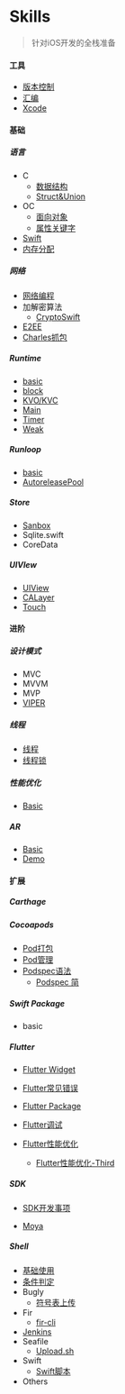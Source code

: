 # Skills



> 针对iOS开发的全栈准备



#### 工具

- [版本控制](https://github.com/HyEnjoys/Skills/blob/main/工具/版本控制.md)
- [汇编](https://github.com/HyEnjoys/Skills/blob/main/工具/汇编.md)
- [Xcode](https://github.com/HyEnjoys/Skills/blob/main/进阶/设计模式/VIPER.md)



#### 基础

##### 语言

- C
  - [数据结构](https://github.com/HyEnjoys/Skills/blob/main/基础/语言/C/数据结构.md)
  - [Struct&Union](https://github.com/HyEnjoys/Skills/blob/main/基础/语言/C/Struct%26Union.md)
- OC
  - [面向对象](https://github.com/HyEnjoys/Skills/blob/main/基础/语言/Objective-C/面向对象.md)
  - [属性关键字](https://github.com/HyEnjoys/Skills/blob/main/基础/语言/Objective-C/属性关键字.md)
- [Swift](https://github.com/HyEnjoys/Skills/blob/main/基础/语言/Swift/基础.md)
- [内存分配](https://github.com/HyEnjoys/Skills/blob/main/基础/语言/内存分配.md)

##### 网络

- [网络编程](https://github.com/HyEnjoys/Skills/blob/main/基础/Net/网络编程.md)
- 加解密算法
  - [CryptoSwift](https://github.com/HyEnjoys/Skills/tree/main/基础/Net/CryptoSwift)
- [E2EE](https://github.com/HyEnjoys/Skills/blob/main/基础/Net/端对端加密(E2EE).md)
- [Charles抓包](https://github.com/HyEnjoys/Skills/blob/main/基础/Net/Charles.md)

##### Runtime

- [basic](https://github.com/HyEnjoys/Skills/blob/main/基础/Runtime/RunTime.md)
- [block](https://github.com/HyEnjoys/Skills/blob/main/基础/Runtime/Runtime%26Block.md)
- [KVO/KVC](KVO/KVC)
- [Main](https://github.com/HyEnjoys/Skills/blob/main/基础/Runtime/Runtime%26Main.md)
- [Timer](https://github.com/HyEnjoys/Skills/blob/main/基础/Runtime/Runtime%26Timer.md)
- [Weak](https://github.com/HyEnjoys/Skills/blob/main/基础/Runtime/Runtime%26Weak.md)

##### Runloop

- [basic](https://github.com/HyEnjoys/Skills/blob/main/基础/Runloop/Runloop.md)
- [AutoreleasePool](https://github.com/HyEnjoys/Skills/blob/main/基础/Runloop/Runloop%26AutoreleasePool.md)

##### Store

- [Sanbox](https://github.com/HyEnjoys/Skills/blob/main/基础/Store/沙盒.md)
- Sqlite.swift
- CoreData

##### UIVIew

- [UIView](https://github.com/HyEnjoys/Skills/blob/main/基础/UIVIew/UIView.md)
- [CALayer](https://github.com/HyEnjoys/Skills/blob/main/基础/UIVIew/UIVIew%26CALayer.md)
- [Touch](https://github.com/HyEnjoys/Skills/blob/main/基础/UIVIew/UIVIew%26Touch.md)



#### 进阶

##### 设计模式

- MVC
- MVVM
- MVP
- [VIPER](https://github.com/HyEnjoys/Skills/blob/main/进阶/设计模式/VIPER.md)

##### 线程

- [线程](https://github.com/HyEnjoys/Skills/blob/main/进阶/线程/线程.md)
- [线程锁](https://github.com/HyEnjoys/Skills/blob/main/进阶/线程/线程锁.md)

##### 性能优化

- [Basic](https://github.com/HyEnjoys/Skills/blob/main/进阶/性能优化/性能优化.md)

##### AR

- [Basic](https://github.com/HyEnjoys/Skills/blob/main/进阶/AR/AR.md)
- [Demo](https://github.com/HyEnjoys/Skills/blob/main/进阶/AR/joyarkitshow.zip)



#### 扩展

##### Carthage

##### Cocoapods

- [Pod打包](https://github.com/HyEnjoys/Skills/blob/main/扩展/Cocoapods/Pod打包.md)
- [Pod管理](https://github.com/HyEnjoys/Skills/blob/main/扩展/Cocoapods/Pod管理.md)
- [Podspec语法](https://github.com/HyEnjoys/Skills/blob/main/扩展/Cocoapods/Podspec语法.md)
  - [Podspec 简](https://github.com/HyEnjoys/Skills/blob/main/扩展/Cocoapods/Podspec%20简.md)

##### Swift Package

- basic

##### Flutter

- [Flutter Widget](https://github.com/HyEnjoys/Skills/blob/main/扩展/Flutter/Flutter%20Widget.md)
- [Flutter常见错误](https://github.com/HyEnjoys/Skills/blob/main/扩展/Flutter/Flutter常见错误.md)

- [Flutter Package](https://github.com/HyEnjoys/Skills/blob/main/扩展/Flutter/Flutter%20Package.md)
- [Flutter调试](https://github.com/HyEnjoys/Skills/blob/main/扩展/Flutter/Flutter调试.md)
- [Flutter性能优化](https://github.com/HyEnjoys/Skills/blob/main/扩展/Flutter/Flutter性能优化.md)
  - [Flutter性能优化-Third](https://github.com/HyEnjoys/Skills/blob/main/扩展/Flutter/Flutter性能优化-Third.md)

##### SDK

- [SDK开发事项](https://github.com/HyEnjoys/Skills/blob/main/扩展/SDK/SDK开发事项.md)

- [Moya](https://github.com/HyEnjoys/Skills/blob/main/扩展/SDK/Moya/Moya.md)

##### Shell

- [基础使用](https://github.com/HyEnjoys/Skills/blob/main/扩展/Shell/基础使用.md)
- [条件判定](https://github.com/HyEnjoys/Skills/blob/main/扩展/Shell/条件判定.md)
- Bugly
  - [符号表上传](https://github.com/HyEnjoys/Skills/blob/main/扩展/Shell/Bugly/dysm符号表上传.md)
- Fir
  - [fir-cli](https://github.com/HyEnjoys/Skills/blob/main/扩展/Shell/Fir/Fir记录.md)
- [Jenkins](https://github.com/HyEnjoys/Skills/blob/main/扩展/Shell/Jenkins/Jenkins-Flutter.md)
- Seafile
  - [Upload.sh](https://github.com/HyEnjoys/Skills/blob/main/扩展/Shell/Seafile/seafile-upload.sh)
- Swift
  - [Swift脚本](https://github.com/HyEnjoys/Skills/blob/main/扩展/Shell/Swift/Swift脚本.md)
- Others





